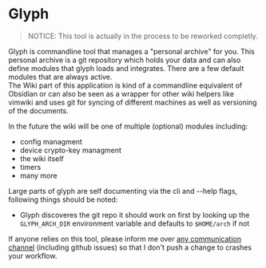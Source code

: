 # Glyph
> NOTICE: This tool is actually in the process to be reworked completly.  

Glyph is commandline tool that manages a "personal archive" for you. This personal archive is a git repository which holds your data and can also define modules that glyph loads and integrates. There are a few default modules that are always active.  
The Wiki part of this application is kind of a commandline equivalent of Obsidian or can also be seen as a wrapper for other wiki helpers like vimwiki and uses git for syncing of different machines as well as versioning of the documents.  

In the future the wiki will be one of multiple (optional) modules including:  
- config managment
- device crypto-key managment
- the wiki itself
- timers
- many more

Large parts of glyph are self documenting via the cli and --help flags, following things should be noted:  
- Glyph discoveres the git repo it should work on first by looking up the `GLYPH_ARCH_DIR` environment variable and defaults to `$HOME/arch` if not

If anyone relies on this tool, please inform me over [any communication channel](https://tionis.dev) (including github issues) so that I don't push a change to crashes your workflow.
